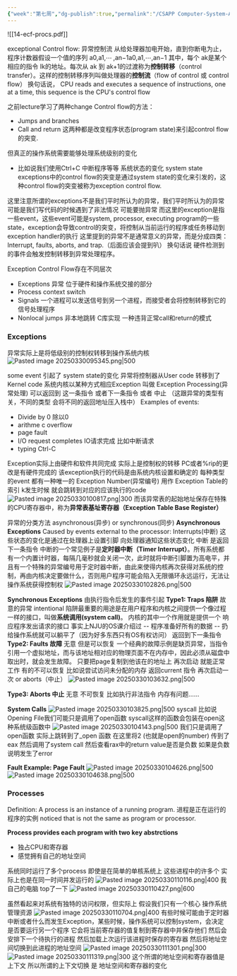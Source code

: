 ```yaml
---
{"week":"第七周","dg-publish":true,"permalink":"/CSAPP Computer-System-A-Program-Perspective/Lecture 14 Exceptional Control Flow： Exceptions and Processes/","dgPassFrontmatter":true,"noteIcon":"","created":"2025-03-26T23:06:35.686+08:00","updated":"2025-03-30T15:04:08.394+08:00"}
---
```



![[14-ecf-procs.pdf]]

exceptional Control flow: 异常控制流
从给处理器加电开始，直到你断电为止，程序计数器假设一个值的序列
a0,a1,⋯ ,an−1a0​,a1​,⋯,an−1​
其中，每个 ak是某个相应的指令 Ik​ 的地址。每次从 ak 到 ak+1的过渡称为**控制转移**（control transfer）。这样的控制转移序列叫做处理器的**控制流**（flow of control 或 control flow）
换句话说， CPU reads and executes a sequence of instructions, one at a time, this sequence is the CPU's control flow

之前lecture学习了两种change Control flow的方法：
- Jumps and branches
- Call and return
这两种都是改变程序状态(program state)来引起control flow的突变.

但真正的操作系统需要能够处理系统级别的变化
- 比如说我们使用Ctrl+C 中断程序等等
系统状态的变化  system state 
exceptions中的control flow的突变是通过system state的变化来引发的，这种control flow的突变被称为exception control flow.

这里注意所谓的exceptions不是我们平时所认为的异常，我们平时所认为的异常可能是我们写代码的时候遇到了非法情况 可能要抛异常
而这里的exception是指一些event，这些event可能是system, processor, executing program的一些state，exception会导致control的突变，将控制从当前运行的程序或任务移动到exception handler的执行
这里提到的异常不是通常意义的异常，而是分成四类：Interrupt, faults, aborts, and trap.（后面应该会提到叭）
换句话说 硬件检测到的事件会触发控制转移到异常处理程序。

Exception Control Flow存在不同层次
- Exceptions  异常 位于硬件和操作系统交接的部分
- Process context switch
- Signals 一个进程可以发送信号到另一个进程，而接受者会将控制转移到它的信号处理程序
- Nonlocal jumps  非本地跳转  C库实现 一种违背正常call和return的模式

### Exceptions
异常实际上是将低级别的控制权转移到操作系统内核
![Pasted image 20250330095345.png|500](/img/user/accessory/Pasted%20image%2020250330095345.png)

some event 引起了 system state的变化
异常将控制器从User code 转移到了 Kernel code
系统内核以某种方式相应Exception   叫做 Exception Processing(异常处理)
可以返回到 这一条指令 或者下一条指令 或者 中止 （这跟异常的类型有关，不同的类型 会将不同的返回地址压入栈中）
Examples of events: 
- Divide by 0 除以0
- arithme c overflow
- page fault
- I/O request completes IO请求完成  比如中断请求
- typing Ctrl-C 

Exception实际上由硬件和软件共同完成
实际上是控制权的转移
PC或者%rip的更改是有硬件完成的
该exception执行的代码是由系统内核设置和确定的 每种类型的event 都有一种唯一的 Exception Number(异常编号) 用作 Exception Table的索引
k发生时候 就会跳转到对应的应该执行的code
![Pasted image 20250330100817.png|300](/img/user/accessory/Pasted%20image%2020250330100817.png)
而该异常表的起始地址保存在特殊的CPU寄存器中，称为**异常表基址寄存器（Exception Table Base Register）**

异常的分类方法
asynchronous(异步) or synchronous(同步)
**Asynchronous Exceptions**
Caused by events external to the processor: Interrupts(中断)
这些状态的变化是通过在处理器上设置引脚 向处理器通知这些状态变化
中断 是返回下一条指令
中断的一个常见例子是**定时器中断（Timer Interrupt）**。所有系统都有一个内置计时器，每隔几毫秒就会关闭一次，此时就将中断引脚置为高电平，并且有一个特殊的异常编号用于定时器中断，由此来使得内核再次获得对系统的控制，再由内核决定要做什么，否则用户程序可能会陷入无限循环永远运行，无法让操作系统获得控制权
![Pasted image 20250330102826.png|500](/img/user/accessory/Pasted%20image%2020250330102826.png)

**Synchronous Exceptions**
由执行指令后发生的事件引起
**Type1: Traps 陷阱**
故意的异常  intentional
陷阱最重要的用途是在用户程序和内核之间提供一个像过程一样的接口，叫做**系统调用(system call)**。
内核的其中一个作用就是提供一个 响应程序发出请求的接口 事实上NJU的OS课介绍过 -- 程序准备好所有的数据 -- 扔给操作系统就可以躺平了（因为好多东西只有OS有权访问）
返回到下一条指令
**Type2: Faults  故障**
无意 但是可以恢复
一个经典的故障示例是缺页异常，当指令引用一个虚拟地址，而与该地址相对应的物理页面不在内存中，因此必须从磁盘中取出时，就会发生故障。
只要把page复制到他该在的地址上  再次启动 就能正常工作
有的不可以恢复 比如说尝试访问未分配的内存
返回current 指令 再次启动一次 or aborts（中止）
![Pasted image 20250330103632.png|500](/img/user/accessory/Pasted%20image%2020250330103632.png)

**Type3: Aborts 中止**
无意 不可恢复
比如执行非法指令  内存有问题……

**System Calls**
![Pasted image 20250330103825.png|500](/img/user/accessory/Pasted%20image%2020250330103825.png)
syscall
比如说Opening File我们可能只是调用了open函数  syscall这样的函数会包装在open这种系统级函数中
![Pasted image 20250330104143.png|500](/img/user/accessory/Pasted%20image%2020250330104143.png)
我们只是调用了open函数  实际上跳转到了_open 函数
在这里将2 (也就是open的number) 传到了eax 然后调用了system call
然后查看rax中的return value是否是负数 如果是负数说明发生了error

**Fault Example: Page Fault**
![Pasted image 20250330104626.png|500](/img/user/accessory/Pasted%20image%2020250330104626.png)
![Pasted image 20250330104638.png|500](/img/user/accessory/Pasted%20image%2020250330104638.png)

### Processes
Definition: A process is an instance of a running program.
进程是正在运行的程序的实例
noticed that is not the same as program or processor.

**Process provides each program with two key abstrctions**
- 独占CPU和寄存器
- 感觉拥有自己的地址空间

系统同时运行了多个process  即使是在简单的单核系统上 这些进程中的许多个 实际上也是在同一时间并发运行的
![Pasted image 20250330110116.png|400](/img/user/accessory/Pasted%20image%2020250330110116.png)
我自己的电脑  top了一下
![Pasted image 20250330110427.png|600](/img/user/accessory/Pasted%20image%2020250330110427.png)

虽然看起来对系统有独特的访问权限，但实际上
假设我们只有一个核心  操作系统管理资源
![Pasted image 20250330110704.png|400](/img/user/accessory/Pasted%20image%2020250330110704.png)
有些时候可能由于定时器中断或者什么而发生Exception，某些时候，操作系统可以控制system，会决定是否要运行另一个程序
它会将当前寄存器的值复制到寄存器中并保存他们 然后会安排下一个待执行的进程
然后加载上次运行该进程时保存的寄存器 然后将地址空间切换到此进程的地址空间
![Pasted image 20250330111301.png|300](/img/user/accessory/Pasted%20image%2020250330111301.png)
![Pasted image 20250330111319.png|300](/img/user/accessory/Pasted%20image%2020250330111319.png)
这个所谓的地址空间和寄存器值是上下文
所以所谓的上下文切换 是 地址空间和寄存器的变化

